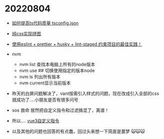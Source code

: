 <!--
 * @Desc: 
 * @Author: 曾茹菁
 * @Date: 2022-08-04 09:05:15
 * @LastEditors: 曾茹菁
 * @LastEditTime: 2022-08-04 20:24:27
-->
# 20220804

- [如何提高ts代码质量 tsconfig.json](https://mp.weixin.qq.com/s/pxbQbvZP2IWMQzA7v8YV4w)

- [纯css实现拼图](https://mp.weixin.qq.com/s/e2t3X9gfBFIZjEEgU5oPzg)
- [使用eslint + prettier + husky + lint-staged 约束项目的最佳实践！](https://juejin.cn/post/7127829940380106782)
- nvm
  - nvm list 查找本电脑上所有的node版本
  - nvm use ## 切换使用指定的版本node
  - nvm ls 列出所有版本
  - nvm current显示当前版本
- 昨天的白屏问题解决了，vant按需引入样式的问题，现在改成引入全部的css就成功了....小朋友是否有很多问号
- sos 救命 居然把自定义指令和过滤搞混了，离谱！
- 所以.... [vue3自定义指令](/daily/record/vue3/20220804) 
- 以及其他的问题也回答的有点蠢，回过头来想一下简直是噩梦 🙀🙀🙀

